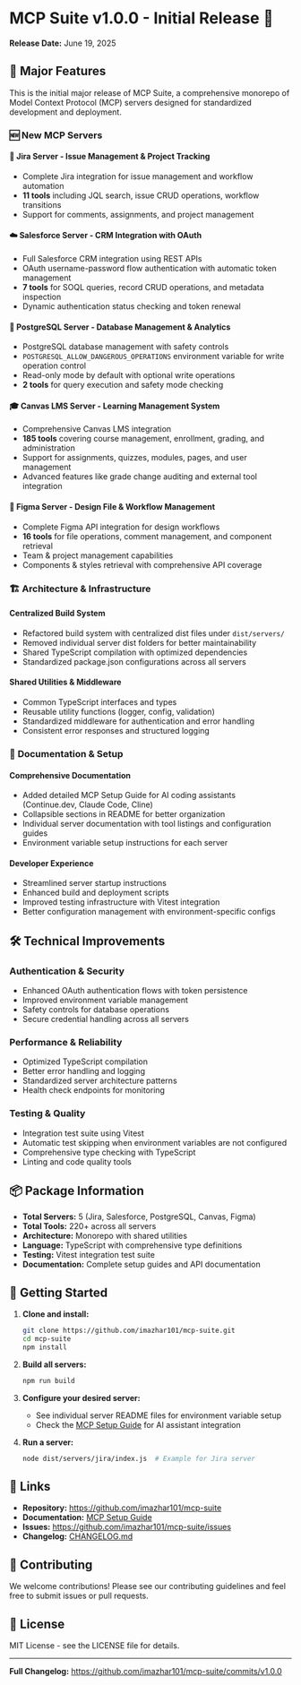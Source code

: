 # MCP Suite v1.0.0 - Initial Release 🚀

**Release Date:** June 19, 2025

## 🎉 Major Features

This is the initial major release of MCP Suite, a comprehensive monorepo of Model Context Protocol (MCP) servers designed for standardized development and deployment.

### 🆕 New MCP Servers

#### 🎫 **Jira Server** - Issue Management & Project Tracking
- Complete Jira integration for issue management and workflow automation
- **11 tools** including JQL search, issue CRUD operations, workflow transitions
- Support for comments, assignments, and project management

#### ☁️ **Salesforce Server** - CRM Integration with OAuth
- Full Salesforce CRM integration using REST APIs
- OAuth username-password flow authentication with automatic token management
- **7 tools** for SOQL queries, record CRUD operations, and metadata inspection
- Dynamic authentication status checking and token renewal

#### 🐘 **PostgreSQL Server** - Database Management & Analytics
- PostgreSQL database management with safety controls
- `POSTGRESQL_ALLOW_DANGEROUS_OPERATIONS` environment variable for write operation control
- Read-only mode by default with optional write operations
- **2 tools** for query execution and safety mode checking

#### 🎓 **Canvas LMS Server** - Learning Management System
- Comprehensive Canvas LMS integration
- **185 tools** covering course management, enrollment, grading, and administration
- Support for assignments, quizzes, modules, pages, and user management
- Advanced features like grade change auditing and external tool integration

#### 🎨 **Figma Server** - Design File & Workflow Management
- Complete Figma API integration for design workflows
- **16 tools** for file operations, comment management, and component retrieval
- Team & project management capabilities
- Components & styles retrieval with comprehensive API coverage

### 🏗️ **Architecture & Infrastructure**

#### Centralized Build System
- Refactored build system with centralized dist files under `dist/servers/`
- Removed individual server dist folders for better maintainability
- Shared TypeScript compilation with optimized dependencies
- Standardized package.json configurations across all servers

#### Shared Utilities & Middleware
- Common TypeScript interfaces and types
- Reusable utility functions (logger, config, validation)
- Standardized middleware for authentication and error handling
- Consistent error responses and structured logging

### 📖 **Documentation & Setup**

#### Comprehensive Documentation
- Added detailed MCP Setup Guide for AI coding assistants (Continue.dev, Claude Code, Cline)
- Collapsible sections in README for better organization
- Individual server documentation with tool listings and configuration guides
- Environment variable setup instructions for each server

#### Developer Experience
- Streamlined server startup instructions
- Enhanced build and deployment scripts
- Improved testing infrastructure with Vitest integration
- Better configuration management with environment-specific configs

## 🛠️ **Technical Improvements**

### Authentication & Security
- Enhanced OAuth authentication flows with token persistence
- Improved environment variable management
- Safety controls for database operations
- Secure credential handling across all servers

### Performance & Reliability
- Optimized TypeScript compilation
- Better error handling and logging
- Standardized server architecture patterns
- Health check endpoints for monitoring

### Testing & Quality
- Integration test suite using Vitest
- Automatic test skipping when environment variables are not configured
- Comprehensive type checking with TypeScript
- Linting and code quality tools

## 📦 **Package Information**

- **Total Servers:** 5 (Jira, Salesforce, PostgreSQL, Canvas, Figma)
- **Total Tools:** 220+ across all servers
- **Architecture:** Monorepo with shared utilities
- **Language:** TypeScript with comprehensive type definitions
- **Testing:** Vitest integration test suite
- **Documentation:** Complete setup guides and API documentation

## 🚀 **Getting Started**

1. **Clone and install:**
   ```bash
   git clone https://github.com/imazhar101/mcp-suite.git
   cd mcp-suite
   npm install
   ```

2. **Build all servers:**
   ```bash
   npm run build
   ```

3. **Configure your desired server:**
   - See individual server README files for environment variable setup
   - Check the [MCP Setup Guide](docs/MCP_SETUP_GUIDE.md) for AI assistant integration

4. **Run a server:**
   ```bash
   node dist/servers/jira/index.js  # Example for Jira server
   ```

## 🔗 **Links**

- **Repository:** https://github.com/imazhar101/mcp-suite
- **Documentation:** [MCP Setup Guide](docs/MCP_SETUP_GUIDE.md)
- **Issues:** https://github.com/imazhar101/mcp-suite/issues
- **Changelog:** [CHANGELOG.md](CHANGELOG.md)

## 🤝 **Contributing**

We welcome contributions! Please see our contributing guidelines and feel free to submit issues or pull requests.

## 📝 **License**

MIT License - see the LICENSE file for details.

---

**Full Changelog:** https://github.com/imazhar101/mcp-suite/commits/v1.0.0
